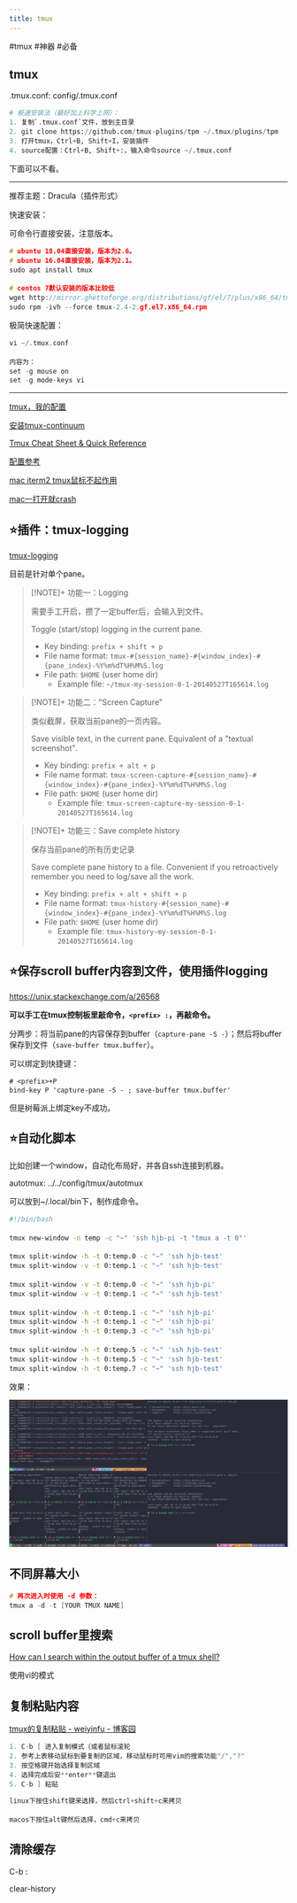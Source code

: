 ```yaml
---
title: tmux
---
```


#tmux #神器 #必备

## tmux

.tmux.conf: config/.tmux.conf

```python
# 极速安装法（最好加上科学上网）：
1. 复制`.tmux.conf`文件，放到主目录
2. git clone https://github.com/tmux-plugins/tpm ~/.tmux/plugins/tpm
3. 打开tmux，Ctrl+B, Shift+I，安装插件
4. source配置：Ctrl+B, Shift+:，输入命令source ~/.tmux.conf
```

下面可以不看。

---

推荐主题：Dracula（插件形式）

快速安装：

可命令行直接安装，注意版本。

```cpp
# ubuntu 18.04直接安装，版本为2.6。
# ubuntu 16.04直接安装，版本为2.1。
sudo apt install tmux

# centos 7默认安装的版本比较低
wget http://mirror.ghettoforge.org/distributions/gf/el/7/plus/x86_64/tmux-2.4-2.gf.el7.x86_64.rpm
sudo rpm -ivh --force tmux-2.4-2.gf.el7.x86_64.rpm
```

极简快速配置：

```cpp
vi ~/.tmux.conf

内容为：
set -g mouse on
set -g mode-keys vi
```

---

[tmux，我的配置](tmux/tmux，我的配置%2088e04fb489db455da93bcddb8e6c0821.md)

[安装tmux-continuum](tmux/安装tmux-continuum%20fb66ac810d08446f9b32c4e4e1f5cd83.md)

[Tmux Cheat Sheet & Quick Reference](https://tmuxcheatsheet.com/)

[配置参考](tmux/配置参考%2016bd54c9071446e086cc99d400ecd44b.md)

[mac iterm2 tmux鼠标不起作用](tmux/mac%20iterm2%20tmux鼠标不起作用%204a418341012b4d229f44981418e3fcf0.md)

[mac一打开就crash](tmux/mac一打开就crash%204ff156e6d60846b7834b4872028d4f84.md)

## ⭐插件：tmux-logging

[tmux-logging](https://github.com/tmux-plugins/tmux-logging)

目前是针对单个pane。

> [!NOTE]+ 功能一：Logging
> 
> 需要手工开启，攒了一定buffer后，会输入到文件。
> 
> Toggle (start/stop) logging in the current pane.
> 
> -   Key binding: `prefix + shift + p`
> -   File name format: `tmux-#{session_name}-#{window_index}-#{pane_index}-%Y%m%dT%H%M%S.log`
> -   File path: `$HOME` (user home dir)
>     -   Example file: `~/tmux-my-session-0-1-20140527T165614.log`

> [!NOTE]+ 功能二："Screen Capture"
> 
> 类似截屏，获取当前pane的一页内容。
> 
> Save visible text, in the current pane. Equivalent of a "textual screenshot".
> 
> -   Key binding: `prefix + alt + p`
> -   File name format: `tmux-screen-capture-#{session_name}-#{window_index}-#{pane_index}-%Y%m%dT%H%M%S.log`
> -   File path: `$HOME` (user home dir)
>     -   Example file: `tmux-screen-capture-my-session-0-1-20140527T165614.log`

> [!NOTE]+ 功能三：Save complete history
> 
> 保存当前pane的所有历史记录
> 
> Save complete pane history to a file. Convenient if you retroactively remember you need to log/save all the work.
> 
> -   Key binding: `prefix + alt + shift + p`
> -   File name format: `tmux-history-#{session_name}-#{window_index}-#{pane_index}-%Y%m%dT%H%M%S.log`
> -   File path: `$HOME` (user home dir)
>     -   Example file: `tmux-history-my-session-0-1-20140527T165614.log`

## ⭐保存scroll buffer内容到文件，使用插件logging

https://unix.stackexchange.com/a/26568

**可以手工在tmux控制板里敲命令，`<prefix> :`，再敲命令。**

分两步：将当前pane的内容保存到buffer（`capture-pane -S -`）；然后将buffer保存到文件（`save-buffer tmux.buffer`）。

可以绑定到快捷键：

```
# <prefix>+P
bind-key P 'capture-pane -S - ; save-buffer tmux.buffer'
```

但是树莓派上绑定key不成功。

## ⭐自动化脚本

比如创建一个window，自动化布局好，并各自ssh连接到机器。

autotmux: ../../config/tmux/autotmux

可以放到~/.local/bin下，制作成命令。

```bash
#!/bin/bash

tmux new-window -n temp -c "~" 'ssh hjb-pi -t "tmux a -t 0"'

tmux split-window -h -t 0:temp.0 -c "~" 'ssh hjb-test'
tmux split-window -v -t 0:temp.1 -c "~" 'ssh hjb-test'

tmux split-window -v -t 0:temp.0 -c "~" 'ssh hjb-pi'
tmux split-window -v -t 0:temp.1 -c "~" 'ssh hjb-test'

tmux split-window -h -t 0:temp.1 -c "~" 'ssh hjb-pi'
tmux split-window -h -t 0:temp.1 -c "~" 'ssh hjb-pi'
tmux split-window -h -t 0:temp.3 -c "~" 'ssh hjb-pi'

tmux split-window -h -t 0:temp.5 -c "~" 'ssh hjb-test'
tmux split-window -h -t 0:temp.5 -c "~" 'ssh hjb-test'
tmux split-window -h -t 0:temp.7 -c "~" 'ssh hjb-test'
```

效果：

![Pasted image 20220216173617](assets/Pasted%20image%2020220216173617.png)

## 不同屏幕大小

```cpp
# 再次进入时使用 -d 参数：
tmux a -d -t [YOUR TMUX NAME]
```

## scroll buffer里搜索

[How can I search within the output buffer of a tmux shell?](https://superuser.com/questions/231002/how-can-i-search-within-the-output-buffer-of-a-tmux-shell)

使用vi的模式

## 复制粘贴内容

[tmux的复制粘贴 - weiyinfu - 博客园](https://www.cnblogs.com/weiyinfu/p/10462738.html)

```cpp
1. C-b [ 进入复制模式（或者鼠标滚轮
2. 参考上表移动鼠标到要复制的区域，移动鼠标时可用vim的搜索功能"/","?"
3. 按空格键开始选择复制区域
4. 选择完成后安**enter**键退出
5. C-b ] 粘贴
```

```python
linux下按住shift键来选择，然后ctrl+shift+c来拷贝

macos下按住alt键然后选择，cmd+c来拷贝
```

## 清除缓存

C-b :

clear-history